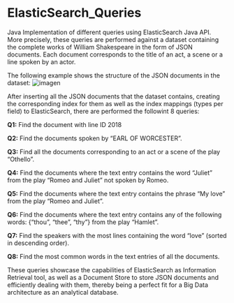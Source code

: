 # ElasticSearch_Queries
Java Implementation of different queries using ElasticSearch Java API. More precisely, these queries are performed against a dataset containing the complete works of William Shakespeare in the form of JSON documents. Each document corresponds to the title of an act, a scene or a line spoken by an actor.

The following example shows the structure of the JSON documents in the dataset:
![imagen](https://user-images.githubusercontent.com/69221572/120862677-a4bd6880-c589-11eb-9b4e-63f0b149aebb.png)

After inserting all the JSON documents that the dataset contains, creating the corresponding index for them as well as the index mappings (types per field) to ElasticSearch, there are performed the followint 8 queries:

**Q1:** Find the document with line ID 2018

**Q2:** Find the documents spoken by “EARL OF WORCESTER”.

**Q3:** Find all the documents corresponding to an act or a scene of the play “Othello”.

**Q4:** Find the documents where the text entry contains the word “Juliet” from the play “Romeo and Juliet” not spoken by Romeo.

**Q5:** Find the documents where the text entry contains the phrase “My love” from the play “Romeo and Juliet”.

**Q6:** Find the documents where the text entry contains any of the following words: {“thou”, “thee”, “thy”} from the play “Hamlet”.

**Q7:** Find the speakers with the most lines containing the word “love” (sorted in descending order).

**Q8:** Find the most common words in the text entries of all the documents.

These queries showcase the capabilities of ElasticSearch as Information Retrieval tool, as well as a Document Store to store JSON documents and efficiently dealing with them, thereby being a perfect fit for a Big Data architecture as an analytical database.
